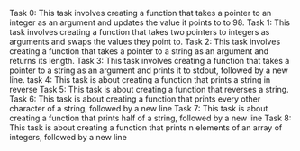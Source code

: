 Task 0: This task involves creating a function that takes a pointer to an integer as an argument and updates the value it points to to 98.
Task 1: This task involves creating a function that takes two pointers to integers as arguments and swaps the values they point to.
Task 2: This task involves creating a function that takes a pointer to a string as an argument and returns its length.
Task 3: This task involves creating a function that takes a pointer to a string as an argument and prints it to stdout, followed by a new line.
task 4: This task is about creating a function that prints a string in reverse
Task 5: This task is about creating a function that reverses a string.
Task 6: This task is about creating a function that prints every other character of a string, followed by a new line
Task 7: This task is about creating a function that prints half of a string, followed by a new line
Task 8: This task is about creating a function that prints n elements of an array of integers, followed by a new line
